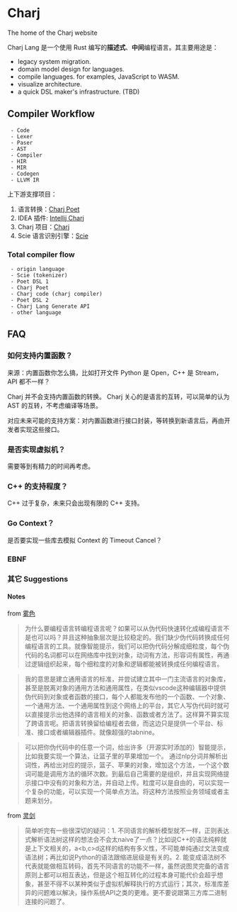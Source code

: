# Charj

The home of the Charj website 

Charj Lang 是一个使用 Rust 编写的**描述式**、**中间**编程语言。其主要用途是：

 - legacy system migration.
 - domain model design for languages.
 - compile languages. for examples, JavaScript to WASM.
 - visualize architecture.
 - a quick DSL maker's infrastructure. (TBD)

## Compiler Workflow

```step-line
 - Code
 - Lexer
 - Paser
 - AST
 - Compiler
 - HIR
 - MIR
 - Codegen
 - LLVM IR
```

上下游支撑项目：

1. 语言转换：[Charj Poet](https://github.com/charj-lang/charj-poet)
2. IDEA 插件: [Intellij Charj](https://github.com/charj-lang/intellij-charj)
3. Charj 项目：[Charj](https://github.com/charj-lang/charj)
4. Scie 语言识别引擎：[Scie](https://github.com/charj-lang/scie)


### Total compiler flow

```step-line
 - origin language
 - Scie (tokenizer)
 - Poet DSL 1
 - Charj Poet
 - Charj code (charj compiler)
 - Poet DSL 2
 - Charj Lang Generate API
 - other language
```

## FAQ

### 如何支持内置函数？

来源：内置函数你怎么搞，比如打开文件 Python 是 Open，C++ 是 Stream，API 都不一样？

Charj 并不会支持内置函数的转换。 Charj 关心的是语言的互转，可以简单的认为 AST 的互转，不考虑编译等场景。

对应未来可能的支持方案：对内置函数进行接口封装，等转换到新语言后，再由开发者实现这些接口。

### 是否实现虚拟机？

需要等到有精力的时间再考虑。

### C++ 的支持程度？

C++ 过于复杂，未来只会出现有限的 C++ 支持。

### Go Context？

是否要实现一些库去模拟 Context 的 Timeout Cancel？

### EBNF

### 其它 Suggestions

#### Notes

from [雾色](https://www.zhihu.com/people/yunlongyun)

> 为什么要编程语言转编程语言呢？如果可以从伪代码快速转化成编程语言不是也可以吗？并且这种抽象层次是比较稳定的。我们缺少伪代码转换成任何编程语言的工具。就像智能提示，我们可以把伪代码分解成细粒度，每个伪代码的名词都可以在网络库中找到对象，动词有方法，形容词有属性，再通过逻辑组织起来，每个细粒度的对象和逻辑都能被转换成任何编程语言。

> 我的意思是建立通用语言的标准，并尝试建立其中一门主流语言的对象库，甚至是脱离对象的通用方法和通用属性，在类似vscode这种编辑器中提供伪代码到对象或者函数的接口，每个人都能发布他的一个函数、一个对象、一个通用方法、一个通用属性到这个网络上的平台，其它人写伪代码时就可以直接提示出他选择的语言相关的对象、函数或者方法了。这样算不算实现了跨语言呢。把语言转换留给编程者去做，而这边只是提供一个平台、标准、接口或者编辑器插件。就像超强的tabnine。

> 可以把你伪代码中的任意一个词，给出许多（开源实时添加的）智能提示，比如我要实现一个算法，让篮子里的苹果增加一个。
通过nlp分词并解析出词性，再给出对应的提示，篮子、苹果的对象，增加这个方法，一个这个数词可能是调用方法的循环次数。到最后自己需要的是组织，并且实现网络提示接口中没有的对象和方法，并自动上传。粒度可以是自由的，可以实现一个复杂的功能，可以实现一个简单点方法。将这种方法按照业务领域或者主题来划分。


from [灵剑](https://www.zhihu.com/people/ling-jian-94)

> 简单听完有一些很深切的疑问：1. 不同语言的解析模型就不一样，正则表达式解析语法树这样的想法会不会太naive了一点？比如说C++的语法纯粹就是上下文相关的，a<b,c>d这样的结构有多义性，不可能单纯通过文法变成语法树；再比如说Python的语法跟缩进层级是有关的。2. 能变成语法树不代表就能做相互转码，首先不同语言的功能不一样，虽然说图灵完备的语言原则上都可以相互表达，但是这个相互转化的过程本身可能代价会超乎想象，甚至不得不以某种类似于虚拟机解释执行的方式运行；其次，标准库差异的问题难以解决，操作系统API之类的更难。更不要说跟第三方库二进制连接的问题了。



